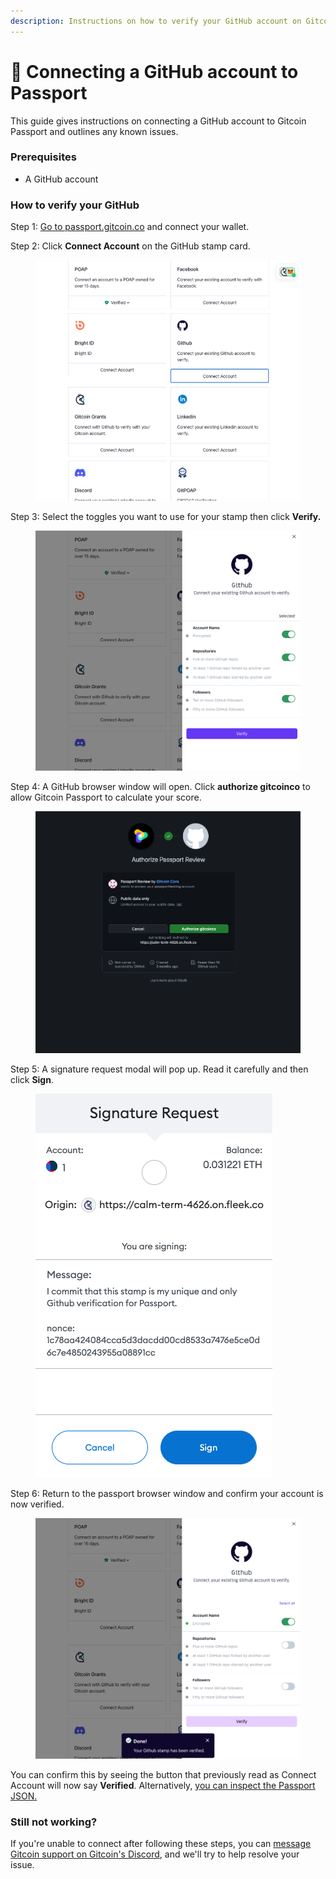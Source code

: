 ```yaml
---
description: Instructions on how to verify your GitHub account on Gitcoin Passport.
---
```


# 🔌 Connecting a GitHub account to Passport

This guide gives instructions on connecting a GitHub account to Gitcoin Passport and outlines any known issues.

### Prerequisites

* A GitHub account

### How to verify your GitHub

Step 1: [Go to passport.gitcoin.co](https://passport.gitcoin.co/) and connect your wallet.

Step 2: Click **Connect Account** on the GitHub stamp card.

<figure><img src="../../.gitbook/assets/github-one.png" alt=""><figcaption></figcaption></figure>

Step 3: Select the toggles you want to use for your stamp then click **Verify.**

<figure><img src="../../.gitbook/assets/github-two.png" alt=""><figcaption></figcaption></figure>

Step 4: A GitHub browser window will open. Click **authorize gitcoinco** to allow Gitcoin Passport to calculate your score.

<figure><img src="../../.gitbook/assets/github-three.png" alt=""><figcaption></figcaption></figure>

Step 5: A signature request modal will pop up. Read it carefully and then click **Sign**.

<figure><img src="../../.gitbook/assets/github-four.png" alt=""><figcaption></figcaption></figure>

Step 6: Return to the passport browser window and confirm your account is now verified.

<figure><img src="../../.gitbook/assets/github-five.png" alt=""><figcaption></figcaption></figure>

You can confirm this by seeing the button that previously read as Connect Account will now say **Verified**. Alternatively, [you can inspect the Passport JSON.](../commonly-asked-passport-questions/how-to-access-your-passport-json.md)

### Still not working?

If you're unable to connect after following these steps, you can [message Gitcoin support on Gitcoin's Discord](https://discord.gg/b5PEjyVFXT), and we'll try to help resolve your issue.
